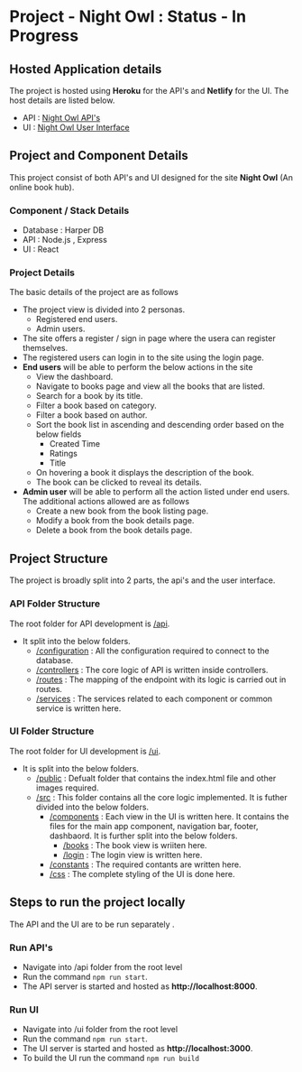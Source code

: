 # Project - Night Owl : Status - In Progress

## Hosted Application details
The project is hosted using **Heroku** for the API's and **Netlify** for the UI. The host details are listed below.
 - API : [Night Owl API's](https://project-night-owl.herokuapp.com)
 - UI : [Night Owl User Interface](https://project-night-owl.netlify.app/)
 
 ## Project and Component Details
 This project consist of both API's and UI designed for the site **Night Owl** (An online book hub). 
 
 ### Component / Stack Details
  - Database : Harper DB
  - API : Node.js , Express
  - UI : React
 
 ### Project Details
 The basic details of the project are as follows
  - The project view is divided into 2 personas.
    - Registered end users.
    - Admin users.
  - The site offers a register / sign in page where the usera can register themselves.
  - The registered users can login in to the site using the login page. 
  - **End users** will be able to perform the below actions in the site
    - View the dashboard.
    - Navigate to books page and view all the books that are listed.
    - Search for a book by its title.
    - Filter a book based on category.
    - Filter a book based on author.
    - Sort the book list in ascending and descending order based on the below fields
      - Created Time
      - Ratings
      - Title
    - On hovering a book it displays the description of the book.
    - The book can be clicked to reveal its details.
  - **Admin user** will be able to perform all the action listed under end users. The additional actions allowed are as follows
    - Create a new book from the book listing page.
    - Modify a book from the book details page.
    - Delete a book from the book details page.
  
  ## Project Structure
  The project is broadly split into 2 parts, the api's and the user interface. 
  
  ### API Folder Structure
  The root folder for API development is [/api](https://github.com/PranapSivadasan/AERN-Workshop-Challenge/tree/master/api).
   - It split into the below folders.
      - [/configuration](https://github.com/PranapSivadasan/AERN-Workshop-Challenge/tree/master/api/configuration) : All the configuration required to connect to the database.
      - [/controllers](https://github.com/PranapSivadasan/AERN-Workshop-Challenge/tree/master/api/controllers) : The core logic of API is written inside controllers.
      - [/routes](https://github.com/PranapSivadasan/AERN-Workshop-Challenge/tree/master/api/routes) : The mapping of the endpoint with its logic is carried out in routes.
      - [/services](https://github.com/PranapSivadasan/AERN-Workshop-Challenge/tree/master/api/services) : The services related to each component or common service is written here. 
      
   ### UI Folder Structure
   The root folder for UI development is [/ui](https://github.com/PranapSivadasan/AERN-Workshop-Challenge/tree/master/ui).
- It is split into the below folders.
  - [/public](https://github.com/PranapSivadasan/AERN-Workshop-Challenge/tree/master/ui/public) : Defualt folder that contains the index.html file and other images required.
  - [/src](https://github.com/PranapSivadasan/AERN-Workshop-Challenge/tree/master/ui/src) : This folder contains all the core logic implemented. It is futher divided into the below folders.
    - [/components](https://github.com/PranapSivadasan/AERN-Workshop-Challenge/tree/master/ui/src/components) : Each view in the UI is written here. It contains the files for the main app component, navigation bar, footer, dashbaord. It is further split into the below folders.
      - [/books](https://github.com/PranapSivadasan/AERN-Workshop-Challenge/tree/master/ui/src/components/books) : The book view is wriiten here.
      - [/login](https://github.com/PranapSivadasan/AERN-Workshop-Challenge/tree/master/ui/src/components/login) : The login view is written here.
    - [/constants](https://github.com/PranapSivadasan/AERN-Workshop-Challenge/tree/master/ui/src/constants) : The required contants are written here.
    - [/css](https://github.com/PranapSivadasan/AERN-Workshop-Challenge/tree/master/ui/src/css) : The complete styling of the UI is done here.
    
    
## Steps to run the project locally
The API and the UI are to be run separately .
### Run API's
- Navigate into /api folder from the root level
- Run the command ``npm run start``.
- The API server is started and hosted as **http://localhost:8000**.

### Run UI
- Navigate into /ui folder from the root level
- Run the command ``npm run start``.
- The UI server is started and hosted as **http://localhost:3000**.
- To build the UI run the command ``npm run build``
    
    
    
    
    
